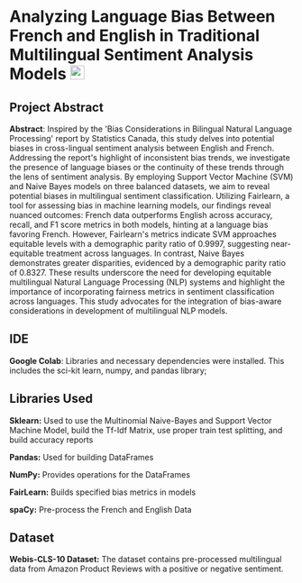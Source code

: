 # Analyzing Language Bias Between French and English in Traditional Multilingual Sentiment Analysis Models <img height=25 width=25 src="https://github.com/ethanwongca/COMP396/assets/87055387/8ab34a73-38e2-4cee-aecd-4a66c02d19b7">
 

## Project Abstract
**Abstract**: Inspired by the 'Bias Considerations in Bilingual Natural Language Processing' report by Statistics Canada, this study delves into potential biases in cross-lingual sentiment analysis between English and French. Addressing the report's highlight of inconsistent bias trends, we investigate the presence of language biases or the continuity of these trends through the lens of sentiment analysis. By employing Support Vector Machine (SVM) and Naive Bayes models on three balanced datasets, we aim to reveal potential biases in multilingual sentiment classification. Utilizing Fairlearn, a tool for assessing bias in machine learning models, our findings reveal nuanced outcomes: French data outperforms English across accuracy, recall, and F1 score metrics in both models, hinting at a language bias favoring French. However, Fairlearn's metrics indicate SVM approaches equitable levels with a demographic parity ratio of 0.9997, suggesting near-equitable treatment across languages. In contrast, Naive Bayes demonstrates greater disparities, evidenced by a demographic parity ratio of 0.8327. These results underscore the need for developing equitable multilingual Natural Language Processing (NLP) systems and highlight the importance of incorporating fairness metrics in sentiment classification across languages. This study advocates for the integration of bias-aware considerations in development of multilingual NLP models. <br/>

## IDE 
**Google Colab**: Libraries and necessary dependencies were installed. This includes the sci-kit learn, numpy, and pandas library; 

## Libraries Used
**Sklearn:** Used to use the Multinomial Naive-Bayes and Support Vector Machine Model, build the Tf-Idf Matrix, use proper train test splitting, and build accuracy reports <br/>

**Pandas:** Used for building DataFrames <br/>

**NumPy:** Provides operations for the DataFrames <br/>

**FairLearn:** Builds specified bias metrics in models <br/>

**spaCy:** Pre-process the French and English Data

## Dataset 
**Webis-CLS-10 Dataset:** The dataset contains pre-processed multilingual data from Amazon Product Reviews with a positive or negative sentiment. 


